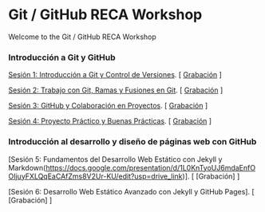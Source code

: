 # Git / GitHub RECA Workshop

Welcome to the Git / GitHub RECA Workshop

### Introducción a Git y GitHub

[Sesión 1: Introducción a Git y Control de Versiones](https://docs.google.com/presentation/d/1s_evivUa4Mas7yB1pwPr2XDAIrOHNHeEmvrNrQydbYA/edit?usp=sharing). [ [Grabación](https://drive.google.com/file/d/1JuWw30BLpeCyq0KAlGDC6G5d6d1bWoQ5/view?usp=sharing) ]

[Sesión 2: Trabajo con Git, Ramas y Fusiones en Git](https://docs.google.com/presentation/d/1zFUvLAQmnspy1pJ0Ca6KEkV9r1q05ARXWaQ85TNbzkY/edit?usp=sharing). [ [Grabación](https://drive.google.com/file/d/1JiREBs6GMjmh1CNc7u1i_rQsKnB8t3rg/view?usp=sharing)  ]
 
[Sesión 3: GitHub y Colaboración en Proyectos](https://docs.google.com/presentation/d/1acRGoaexMfWMCGj5Rzpwy2sWK14cFcuL_teNk4v2rWQ/edit?usp=sharing). [ [Grabación](https://drive.google.com/file/d/1V0-wvGWxH_Aj9XpSxytQlQkBPNx8tioz/view?usp=sharing) ]

[Sesión 4: Proyecto Práctico y Buenas Prácticas](https://docs.google.com/presentation/d/1rCYnf3rP4yu47jKye9E2nTybEwBlTCJWOueF6lo4qFw/edit?usp=sharing). [ [Grabación](https://drive.google.com/file/d/13oSFfZYaQVg36XcDEe9PbovdBj5vTjJ7/view?usp=sharing) ]



### Introducción al desarrollo y diseño de páginas web con GitHub

[Sesión 5: Fundamentos del Desarrollo Web Estático con Jekyll y Markdown(https://docs.google.com/presentation/d/1L0KnTyoUJ6mdaEnfOOIjuyFXLQqEaCAfZms8V2Ur-KU/edit?usp=drive_link)]. [ [Grabación] ]

[Sesión 6: Desarrollo Web Estático Avanzado con Jekyll y GitHub Pages]. [ [Grabación] ]

